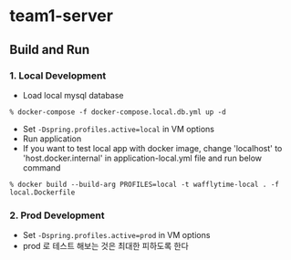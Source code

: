 # team1-server

## Build and Run
### 1. Local Development
- Load local mysql database
```
% docker-compose -f docker-compose.local.db.yml up -d   
```
- Set ```-Dspring.profiles.active=local``` in VM options
- Run application
- If you want to test local app with docker image, change 'localhost' to 'host.docker.internal' in application-local.yml file and  run below command
```
% docker build --build-arg PROFILES=local -t wafflytime-local . -f local.Dockerfile
```

### 2. Prod Development
- Set ```-Dspring.profiles.active=prod``` in VM options
- prod 로 테스트 해보는 것은 최대한 피하도록 한다
